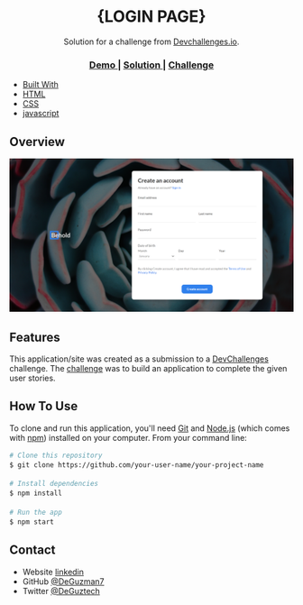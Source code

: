 <!-- Please update value in the {}  -->

<h1 align="center">{LOGIN PAGE}</h1>

<div align="center">
   Solution for a challenge from  <a href="http://devchallenges.io" target="_blank">Devchallenges.io</a>.
</div>

<div align="center">
  <h3>
    <a href="https://deguzman7.github.io/reponsive-login-registration-page/">
      Demo
    </a>
    <span> | </span>
    <a href="https://deguzman7.github.com/reponsive-login-registration-page">
      Solution
    </a>
    <span> | </span>
    <a href="https://devchallenges.io/challenges/0J1NxxGhOUYVqihwegfO">
      Challenge
    </a>
  </h3>
</div>



  - [Built With](#built-with)
- [HTML](#HTML)
- [CSS](#CSS)
- [javascript](#javascript)

<!-- OVERVIEW -->

## Overview


 ![screenshot](https://github.com/DeGuzman7/reponsive-login-registration-page/blob/main/designs/desktop%20view.png)


<!-- This section should list any major frameworks that you built your project using. Here are a few examples.-->


## Features

<!-- List the features of your application or follow the template. Don't share the figma file here :) -->

This application/site was created as a submission to a [DevChallenges](https://devchallenges.io/challenges) challenge. The [challenge](https://devchallenges.io/challenges/0J1NxxGhOUYVqihwegfO) was to build an application to complete the given user stories.


## How To Use

To clone and run this application, you'll need [Git](https://git-scm.com) and [Node.js](https://nodejs.org/en/download/) (which comes with [npm](http://npmjs.com)) installed on your computer. From your command line:

```bash
# Clone this repository
$ git clone https://github.com/your-user-name/your-project-name

# Install dependencies
$ npm install

# Run the app
$ npm start
```


<!-- This section should list any articles or add-ons/plugins that helps you to complete the project. This is optional but it will help you in the future. For exmpale -->



## Contact

- Website [linkedin](https://www.linkedin.com/in/chinedu-emenike-38647a186/)
- GitHub [@DeGuzman7](https://github.com/DeGuzman7)
- Twitter [@DeGuztech](https://twitter.com/DeGuztech)
